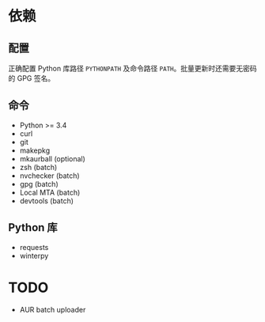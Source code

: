 依赖
====

配置
----

正确配置 Python 库路径 `PYTHONPATH` 及命令路径 `PATH`。批量更新时还需要无密码的 GPG 签名。

命令
----

* Python >= 3.4
* curl
* git
* makepkg
* mkaurball (optional)
* zsh (batch)
* nvchecker (batch)
* gpg (batch)
* Local MTA (batch)
* devtools (batch)

Python 库
---------

* requests
* winterpy

TODO
====

* AUR batch uploader
